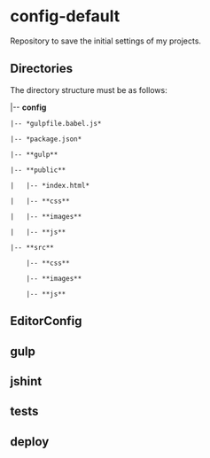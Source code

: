# config-default
Repository to save the initial settings of my projects.

## Directories

The directory structure must be as follows:

|-- **config**

    |-- *gulpfile.babel.js*
    
    |-- *package.json*
    
    |-- **gulp**
    
    |-- **public**
    
    |   |-- *index.html*
    
    |   |-- **css**
    
    |   |-- **images**
    
    |   |-- **js**
    
    |-- **src**
    
        |-- **css**
        
        |-- **images**
        
        |-- **js**
        
 

## EditorConfig

## gulp

## jshint

## tests

## deploy
